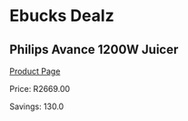 
# Ebucks Dealz
## Philips Avance 1200W Juicer
[Product Page](https://www.ebucks.com/web/shop/productSelected.do?prodId=996866084&catId=704987863)

Price: R2669.00

Savings: 130.0


	
